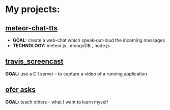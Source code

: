 My projects:
==================
 

[meteor-chat-tts](https://github.com/brownman/meteor-chat-tts) 
-----
- **GOAL:** create a web-chat which speak-out-loud the incoming messages
- **TECHNOLOGY:** meteor.js , mongoDB , node.js
 

[travis_screencast](https://github.com/brownman/travis_screencast)
-------
**GOAL:** use a C.I server - to capture a video of a running application


[ofer asks](https://github.com/brownman/ofer_asks)
-----
**GOAL:** teach others - what I want to learn myself
